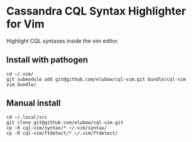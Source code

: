 # Cassandra CQL Syntax Highlighter for Vim
Highlight CQL syntaxes inside the vim editor.

## Install with pathogen

    cd ~/.vim/
    git submodule add git@github.com/elubow/cql-vim.git bundle/cql-vim
    vim bundle/
    
## Manual install 

    cd ~/.local/src
    git clone git@github.com/elubow/cql-vim.git 
    cp -R cql-vim/syntax/* ~/.vim/syntax/
    cp -R cql-vim/ftdetect/* ~/.vim/ftdetect/
